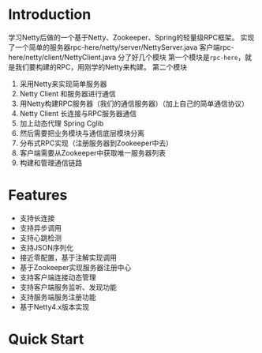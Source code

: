 # Introduction
学习Netty后做的一个基于Netty、Zookeeper、Spring的轻量级RPC框架。
实现了一个简单的服务器rpc-here/netty/server/NettyServer.java
客户端rpc-here/netty/client/NettyClient.java
分了好几个模块
第一个模块是`rpc-here`，就是我们要构建的RPC，用刚学的Netty来构建。
第二个模块

1. 采用Netty来实现简单服务器
2. Netty Client 和服务器进行通信
3. 用Netty构建RPC服务器（我们的通信服务器）（加上自己的简单通信协议）
4. Netty Client 长连接与RPC服务器通信
5. 加上动态代理 Spring Cglib
6. 然后需要把业务模块与通信底层模块分离
7. 分布式RPC实现（注册服务器到Zookeeper中去）
8. 客户端需要从Zookeeper中获取唯一服务器列表
9. 构建和管理通信链路

# Features
* 支持长连接
* 支持异步调用
* 支持心跳检测
* 支持JSON序列化
* 接近零配置，基于注解实现调用
* 基于Zookeeper实现服务器注册中心
* 支持客户端连接动态管理
* 支持客户端服务监听、发现功能
* 支持服务端服务注册功能
* 基于Netty4.x版本实现

# Quick Start